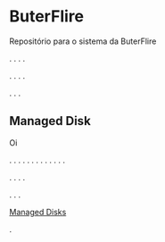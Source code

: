 # ButerFlire
 Repositório para o sistema da ButerFlire


.
.
.
.

.
.
.
.

.
.
.

## <a name="managed-disks"/> Managed Disk
Oi


.
.
.
.
.
.
.
.
.
.
.
.
.

.
.
.
.



.
.
.
































[Managed Disks](#managed-disks)






















































.
